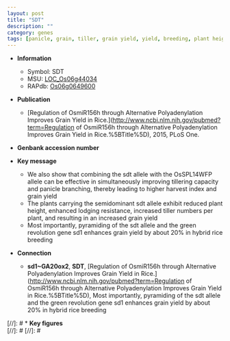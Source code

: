 ```yaml
---
layout: post
title: "SDT"
description: ""
category: genes
tags: [panicle, grain, tiller, grain yield, yield, breeding, plant height, tillering, tiller number, lodging, lodging resistance]
---
```


* **Information**  
    + Symbol: SDT  
    + MSU: [LOC_Os06g44034](http://rice.plantbiology.msu.edu/cgi-bin/ORF_infopage.cgi?orf=LOC_Os06g44034)  
    + RAPdb: [Os06g0649600](http://rapdb.dna.affrc.go.jp/viewer/gbrowse_details/irgsp1?name=Os06g0649600)  

* **Publication**  
    + [Regulation of OsmiR156h through Alternative Polyadenylation Improves Grain Yield in Rice.](http://www.ncbi.nlm.nih.gov/pubmed?term=Regulation of OsmiR156h through Alternative Polyadenylation Improves Grain Yield in Rice.%5BTitle%5D), 2015, PLoS One.

* **Genbank accession number**  

* **Key message**  
    + We also show that combining the sdt allele with the OsSPL14WFP allele can be effective in simultaneously improving tillering capacity and panicle branching, thereby leading to higher harvest index and grain yield
    + The plants carrying the semidominant sdt allele exhibit reduced plant height, enhanced lodging resistance, increased tiller numbers per plant, and resulting in an increased grain yield
    + Most importantly, pyramiding of the sdt allele and the green revolution gene sd1 enhances grain yield by about 20% in hybrid rice breeding

* **Connection**  
    + __sd1~GA20ox2__, __SDT__, [Regulation of OsmiR156h through Alternative Polyadenylation Improves Grain Yield in Rice.](http://www.ncbi.nlm.nih.gov/pubmed?term=Regulation of OsmiR156h through Alternative Polyadenylation Improves Grain Yield in Rice.%5BTitle%5D), Most importantly, pyramiding of the sdt allele and the green revolution gene sd1 enhances grain yield by about 20% in hybrid rice breeding

[//]: # * **Key figures**  
[//]: # 
[//]: # 
